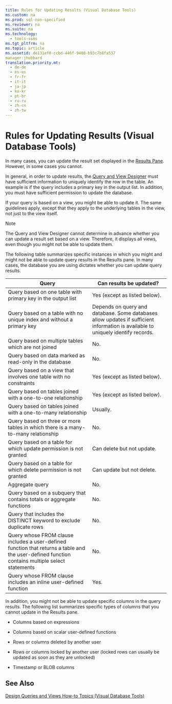 ```yaml
---
title: Rules for Updating Results (Visual Database Tools)
ms.custom: na
ms.prod: sql-non-specified
ms.reviewer: na
ms.suite: na
ms.technology: 
  - tools-ssms
ms.tgt_pltfrm: na
ms.topic: article
ms.assetid: de131ef0-ccbd-446f-9400-b93c7b8fa537
manager:jhubbard
translation.priority.mt: 
  - de-de
  - es-es
  - fr-fr
  - it-it
  - ja-jp
  - ko-kr
  - pt-br
  - ru-ru
  - zh-cn
  - zh-tw
---
```

# Rules for Updating Results (Visual Database Tools)
In many cases, you can update the result set displayed in the [Results Pane](../content/Results-Pane--Visual-Database-Tools-.md). However, in some cases you cannot.  
  
In general, in order to update results, the [Query and View Designer](../content/Query-and-View-Designer-Tools--Visual-Database-Tools-.md) must have sufficient information to uniquely identify the row in the table. An example is if the query includes a primary key in the output list. In addition, you must have sufficient permission to update the database.  
  
If your query is based on a view, you might be able to update it. The same guidelines apply, except that they apply to the underlying tables in the view, not just to the view itself.  
  
> [!NOTE]  
> The Query and View Designer cannot determine in advance whether you can update a result set based on a view. Therefore, it displays all views, even though you might not be able to update them.  
  
The following table summarizes specific instances in which you might and might not be able to update query results in the Results pane. In many cases, the database you are using dictates whether you can update query results.  
  
|Query|Can results be updated?|  
|---------|---------------------------|  
|Query based on one table with primary key in the output list|Yes (except as listed below).|  
|Query based on a table with no unique index and without a primary key|Depends on query and database. Some databases allow updates if sufficient information is available to uniquely identify records.|  
|Query based on multiple tables which are not joined|No.|  
|Query based on data marked as read\-only in the database|No.|  
|Query based on a view that involves one table with no constraints|Yes (except as listed below).|  
|Query based on tables joined with a one\-to\-one relationship|Yes (except as listed below).|  
|Query based on tables joined with a one\-to\-many relationship|Usually.|  
|Query based on three or more tables in which there is a many\-to\-many relationship|No.|  
|Query based on a table for which update permission is not granted|Can delete but not update.|  
|Query based on a table for which delete permission is not granted|Can update but not delete.|  
|Aggregate query|No.|  
|Query based on a subquery that contains totals or aggregate functions|No.|  
|Query that includes the DISTINCT keyword to exclude duplicate rows|No.|  
|Query whose FROM clause includes a user\-defined function that returns a table and the user\-defined function contains multiple select statements|No.|  
|Query whose FROM clause includes an inline user\-defined function|Yes.|  
  
In addition, you might not be able to update specific columns in the query results. The following list summarizes specific types of columns that you cannot update in the Results pane.  
  
-   Columns based on expressions  
  
-   Columns based on scalar user\-defined functions  
  
-   Rows or columns deleted by another user  
  
-   Rows or columns locked by another user (locked rows can usually be updated as soon as they are unlocked)  
  
-   Timestamp or BLOB columns  
  
## See Also  
[Design Queries and Views How-to Topics &#40;Visual Database Tools&#41;](../content/Design-Queries-and-Views-How-to-Topics--Visual-Database-Tools-.md)  
  
